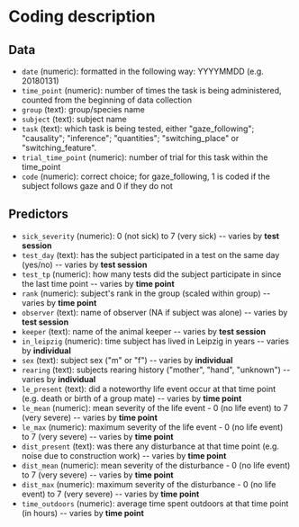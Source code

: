# Coding description

## Data

* `date` (numeric): formatted in the following way: YYYYMMDD (e.g. 20180131)
* `time_point` (numeric): number of times the task is being administered, counted from the beginning of data collection
* `group` (text): group/species name
* `subject` (text): subject name
* `task` (text): which task is being tested, either "gaze_following"; "causality"; "inference"; "quantities"; "switching_place" or "switching_feature".
* `trial_time_point` (numeric): number of trial for this task within the time_point
* `code` (numeric): correct choice; for gaze_following, 1 is coded if the subject follows gaze and 0 if they do not

## Predictors

* `sick_severity` (numeric): 0 (not sick) to 7 (very sick) -- varies by **test session**
* `test_day` (text): has the subject participated in a test on the same day (yes/no) -- varies by **test session**
* `test_tp`	(numeric): how many tests did the subject participate in since the last time point -- varies by **time point**
* `rank` (numeric): subject's rank in the group (scaled within group) -- varies by **time point**
* `observer` (text): name of observer (NA if subject was alone) -- varies by **test session**
* `keeper` (text): name of the animal keeper -- varies by **test session**
* `in_leipzig` (numeric): time subject has lived in Leipzig in years -- varies by **individual**
* `sex` (text): subject sex ("m" or "f")  -- varies by **individual**
* `rearing` (text): subjects rearing history ("mother", "hand", "unknown")  -- varies by **individual**
* `le_present` (text): did a noteworthy life event occur at that time point (e.g. death or birth of a group mate) -- varies by **time point**
* `le_mean` (numeric): mean severity of the life event - 0 (no life event) to 7 (very severe) -- varies by **time point**
* `le_max` (numeric): maximum severity of the life event - 0 (no life event) to 7 (very severe) -- varies by **time point**
* `dist_present` (text): was there any disturbance at that time point (e.g. noise due to construction work) -- varies by **time point**
* `dist_mean` (numeric): mean severity of the disturbance - 0 (no life event) to 7 (very severe) -- varies by **time point**
* `dist_max` (numeric): maximum severity of the disturbance - 0 (no life event) to 7 (very severe) -- varies by **time point**
* `time_outdoors` (numeric): average time spent outdoors at that time point (in hours)  -- varies by **time point**
